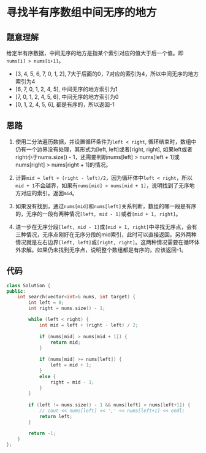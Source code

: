 # 寻找半有序数组中间无序的地方

## 题意理解
给定半有序数据，中间无序的地方是指某个索引对应的值大于后一个值。即`nums[i] > nums[i+1]`。

* [3, 4, 5, 6, 7, 0, 1, 2], 7大于后面的0，7对应的索引为4，所以中间无序的地方索引为4
* [6, 7, 0, 1, 2, 4, 5], 中间无序的地方索引为1
* [7, 0, 1, 2, 4, 5, 6], 中间无序的地方索引为0
* [0, 1, 2, 4, 5, 6], 都是有序的，所以返回-1

## 思路
1. 使用二分法遍历数据，并设置循环条件为`left < right`, 循环结束时，数组中仍有一个边界没有处理，其形式为[left, left]或者[right, right],
  如果left或者right小于nums.size() - 1，还需要判断nums[left] > nums[left + 1]或nums[right] > nums[right + 1]的情况。

2. 计算`mid = left + (right - left)/2`，因为循环体中`left < right`，所以`mid + 1`不会越界，如果有`nums[mid] > nums[mid + 1]`，说明找到了无序地方对应的索引。返回`mid`。

3. 如果没有找到，通过`nums[mid]`和`nums[left]`关系判断，数组的哪一段是有序的，无序的一段有两种情况`[left, mid - 1]`或者`[mid + 1, right]`。

4. 进一步在无序分段`[left, mid - 1]`或`[mid + 1, right]`中寻找无序点，会有三种情况，无序点刚好在无序分段的mid索引，此时可以直接返回。另外两种情况就是左右边界`[left, left]`或`[right, right]`。这两种情况需要在循环体外求解。如果仍未找到无序点，说明整个数组都是有序的，应该返回-1。

## 代码
```cpp
class Solution {
public:
    int search(vector<int>& nums, int target) {
        int left = 0;
        int right = nums.size() - 1;

        while (left < right) {
            int mid = left + (right - left) / 2;
            
            if (nums[mid] > nums[mid + 1]) {
                return mid;
            }
            
            if (nums[mid] >= nums[left]) {
                left = mid + 1;
            }
            else {
                right = mid - 1;
            }
        }
        
        if (left != nums.size() - 1 && nums[left] > nums[left+1]) {
            // cout << nums[left] << ',' << nums[left+1] << endl;
            return left;
        } 

        return -1;
    }
};
```
